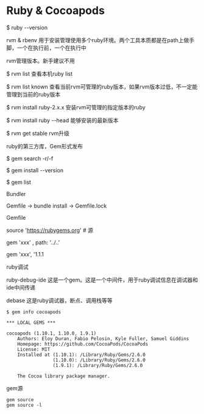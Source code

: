 # Ruby & Cocoapods

$ ruby --version

rvm & rbenv 用于安装管理使用多个ruby环境。两个工具本质都是在path上做手脚，一个在执行前，一个在执行中

rvm管理版本。新手建议不用

$ rvm list 查看本机ruby list

$ rvm list known   查看当前rvm可管理的ruby版本，如果rvm版本过低，不一定能管理到当前的ruby版本

$ rvm install ruby-2.x.x 安装rvm可管理的指定版本的ruby

$ rvm install ruby --head 能够安装的最新版本

$ rvm get stable     rvm升级



ruby的第三方库，Gem形式发布

$ gem search -r/-f <gem>

$ gem install <gem> --version <num>

$ gem list



Bundler

Gemfile  -> bundle install  -> Gemfile.lock

Gemfile

source 'https://rubygems.org'    # 源

gem 'xxx' , path: '../..'

gem 'xxx', '1.1.1



ruby调试

ruby-debug-ide   这是一个gem。这是一个中间件，用于ruby调试信息在调试器和ide中间传递

debase  这是ruby调试器，断点、调用栈等等



```shell
$ gem info cocoapods

*** LOCAL GEMS ***

cocoapods (1.10.1, 1.10.0, 1.9.1)
    Authors: Eloy Duran, Fabio Pelosin, Kyle Fuller, Samuel Giddins
    Homepage: https://github.com/CocoaPods/CocoaPods
    License: MIT
    Installed at (1.10.1): /Library/Ruby/Gems/2.6.0
                 (1.10.0): /Library/Ruby/Gems/2.6.0
                 (1.9.1): /Library/Ruby/Gems/2.6.0

    The Cocoa library package manager.
```

gem源

```shell
gem source
gem source -l
```

